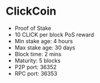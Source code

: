 # ClickCoin

- Proof of Stake
- 10 CLICK per block PoS reward
- Min stake age: 4 hours
- Max stake age: 30 days
- Block time: 2 mins
- Maturity: 5 blocks
- P2P port: 36352
- RPC port: 36353
